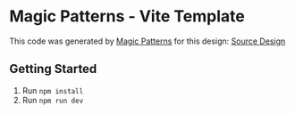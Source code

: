 # Magic Patterns - Vite Template

This code was generated by [Magic Patterns](https://magicpatterns.com) for this design: [Source Design](https://magicpatterns.com/c/8wm3bsnoxs5mfb7eetvjfk)

## Getting Started

1. Run `npm install`
2. Run `npm run dev`
